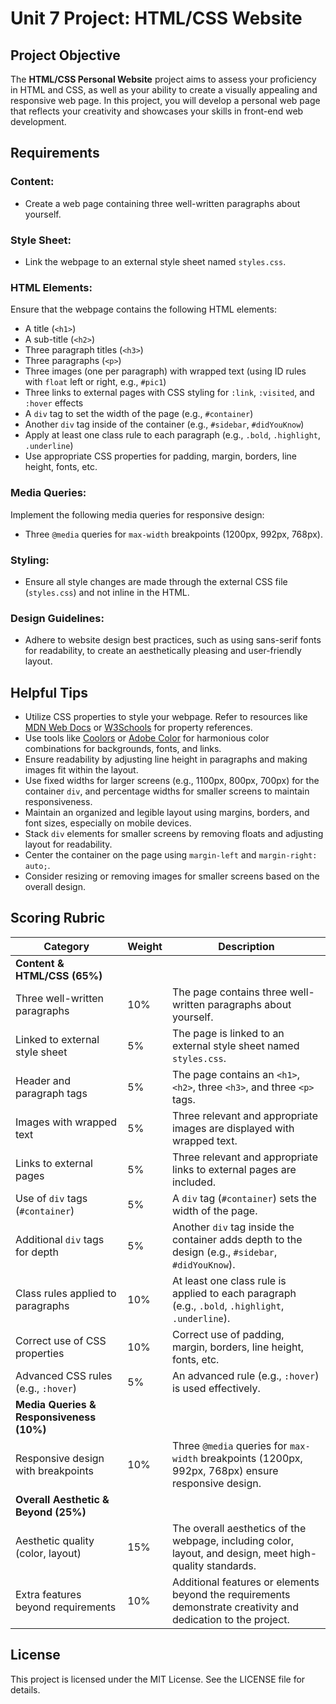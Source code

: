 # Unit 7 Project: HTML/CSS Website

## Project Objective
The **HTML/CSS Personal Website** project aims to assess your proficiency in HTML and CSS, as well as your ability to create a visually appealing and responsive web page. In this project, you will develop a personal web page that reflects your creativity and showcases your skills in front-end web development.

## Requirements

### Content:
- Create a web page containing three well-written paragraphs about yourself.

### Style Sheet:
- Link the webpage to an external style sheet named `styles.css`.

### HTML Elements:
Ensure that the webpage contains the following HTML elements:
- A title (`<h1>`)
- A sub-title (`<h2>`)
- Three paragraph titles (`<h3>`)
- Three paragraphs (`<p>`)
- Three images (one per paragraph) with wrapped text (using ID rules with `float` left or right, e.g., `#pic1`)
- Three links to external pages with CSS styling for `:link`, `:visited`, and `:hover` effects
- A `div` tag to set the width of the page (e.g., `#container`)
- Another `div` tag inside of the container (e.g., `#sidebar`, `#didYouKnow`)
- Apply at least one class rule to each paragraph (e.g., `.bold`, `.highlight`, `.underline`)
- Use appropriate CSS properties for padding, margin, borders, line height, fonts, etc.

### Media Queries:
Implement the following media queries for responsive design:
- Three `@media` queries for `max-width` breakpoints (1200px, 992px, 768px).

### Styling:
- Ensure all style changes are made through the external CSS file (`styles.css`) and not inline in the HTML.

### Design Guidelines:
- Adhere to website design best practices, such as using sans-serif fonts for readability, to create an aesthetically pleasing and user-friendly layout.

## Helpful Tips
- Utilize CSS properties to style your webpage. Refer to resources like [MDN Web Docs](https://developer.mozilla.org/en-US/docs/Web/CSS) or [W3Schools](https://www.w3schools.com/) for property references.
- Use tools like [Coolors](https://coolors.co/) or [Adobe Color](https://color.adobe.com/) for harmonious color combinations for backgrounds, fonts, and links.
- Ensure readability by adjusting line height in paragraphs and making images fit within the layout.
- Use fixed widths for larger screens (e.g., 1100px, 800px, 700px) for the container `div`, and percentage widths for smaller screens to maintain responsiveness.
- Maintain an organized and legible layout using margins, borders, and font sizes, especially on mobile devices.
- Stack `div` elements for smaller screens by removing floats and adjusting layout for readability.
- Center the container on the page using `margin-left` and `margin-right: auto;`.
- Consider resizing or removing images for smaller screens based on the overall design.

## Scoring Rubric

| **Category**                     | **Weight** | **Description**                                                                                                                                       |
| --------------------------------- | ---------- | ----------------------------------------------------------------------------------------------------------------------------------------------------- |
| **Content & HTML/CSS (65%)**      |            |                                                                                                                                                       |
| Three well-written paragraphs     | 10%        | The page contains three well-written paragraphs about yourself.                                                                                        |
| Linked to external style sheet    | 5%         | The page is linked to an external style sheet named `styles.css`.                                                                                      |
| Header and paragraph tags         | 5%         | The page contains an `<h1>`, `<h2>`, three `<h3>`, and three `<p>` tags.                                                                                |
| Images with wrapped text          | 5%         | Three relevant and appropriate images are displayed with wrapped text.                                                                                 |
| Links to external pages           | 5%         | Three relevant and appropriate links to external pages are included.                                                                                   |
| Use of `div` tags (`#container`)  | 5%         | A `div` tag (`#container`) sets the width of the page.                                                                                                 |
| Additional `div` tags for depth   | 5%         | Another `div` tag inside the container adds depth to the design (e.g., `#sidebar`, `#didYouKnow`).                                                      |
| Class rules applied to paragraphs | 10%        | At least one class rule is applied to each paragraph (e.g., `.bold`, `.highlight`, `.underline`).                                                       |
| Correct use of CSS properties     | 10%        | Correct use of padding, margin, borders, line height, fonts, etc.                                                                                      |
| Advanced CSS rules (e.g., `:hover`) | 5%       | An advanced rule (e.g., `:hover`) is used effectively.                                                                                                 |
| **Media Queries & Responsiveness (10%)** |        |                                                                                                                                                       |
| Responsive design with breakpoints | 10%       | Three `@media` queries for `max-width` breakpoints (1200px, 992px, 768px) ensure responsive design.                                                    |
| **Overall Aesthetic & Beyond (25%)** |         |                                                                                                                                                       |
| Aesthetic quality (color, layout)  | 15%        | The overall aesthetics of the webpage, including color, layout, and design, meet high-quality standards.                                                |
| Extra features beyond requirements | 10%       | Additional features or elements beyond the requirements demonstrate creativity and dedication to the project.                                           |

## License
This project is licensed under the MIT License. See the LICENSE file for details.

